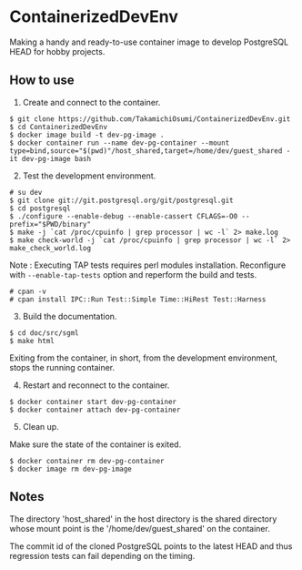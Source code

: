 # ContainerizedDevEnv

Making a handy and ready-to-use container image to develop PostgreSQL HEAD for hobby projects.

## How to use

1. Create and connect to the container.

```console
$ git clone https://github.com/TakamichiOsumi/ContainerizedDevEnv.git
$ cd ContainerizedDevEnv
$ docker image build -t dev-pg-image .
$ docker container run --name dev-pg-container --mount type=bind,source="$(pwd)"/host_shared,target=/home/dev/guest_shared -it dev-pg-image bash
```

2. Test the development environment.

```console
# su dev
$ git clone git://git.postgresql.org/git/postgresql.git
$ cd postgresql
$ ./configure --enable-debug --enable-cassert CFLAGS=-O0 --prefix="$PWD/binary"
$ make -j `cat /proc/cpuinfo | grep processor | wc -l` 2> make.log
$ make check-world -j `cat /proc/cpuinfo | grep processor | wc -l` 2> make_check_world.log
```

Note : Executing TAP tests requires perl modules installation. Reconfigure with `--enable-tap-tests` option and reperform the build and tests.
```console
# cpan -v
# cpan install IPC::Run Test::Simple Time::HiRest Test::Harness
```

3. Build the documentation.

```console
$ cd doc/src/sgml
$ make html
```

Exiting from the container, in short, from the development environment, stops the running container.

4. Restart and reconnect to the container.

```console
$ docker container start dev-pg-container
$ docker container attach dev-pg-container
```

5. Clean up.

Make sure the state of the container is exited.

```console
$ docker container rm dev-pg-container
$ docker image rm dev-pg-image
```

## Notes

The directory 'host_shared' in the host directory is the shared directory whose mount point is the '/home/dev/guest_shared' on the container.

The commit id of the cloned PostgreSQL points to the latest HEAD and thus regression tests can fail depending on the timing.

